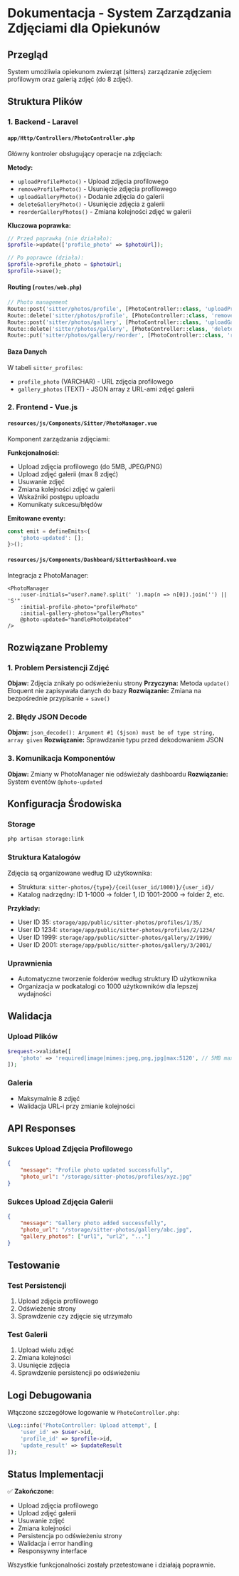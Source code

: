 # Dokumentacja - System Zarządzania Zdjęciami dla Opiekunów

## Przegląd
System umożliwia opiekunom zwierząt (sitters) zarządzanie zdjęciem profilowym oraz galerią zdjęć (do 8 zdjęć).

## Struktura Plików

### 1. Backend - Laravel

#### `app/Http/Controllers/PhotoController.php`
Główny kontroler obsługujący operacje na zdjęciach:

**Metody:**
- `uploadProfilePhoto()` - Upload zdjęcia profilowego
- `removeProfilePhoto()` - Usunięcie zdjęcia profilowego  
- `uploadGalleryPhoto()` - Dodanie zdjęcia do galerii
- `deleteGalleryPhoto()` - Usunięcie zdjęcia z galerii
- `reorderGalleryPhotos()` - Zmiana kolejności zdjęć w galerii

**Kluczowa poprawka:**
```php
// Przed poprawką (nie działało):
$profile->update(['profile_photo' => $photoUrl]);

// Po poprawce (działa):
$profile->profile_photo = $photoUrl;
$profile->save();
```

#### Routing (`routes/web.php`)
```php
// Photo management
Route::post('sitter/photos/profile', [PhotoController::class, 'uploadProfilePhoto']);
Route::delete('sitter/photos/profile', [PhotoController::class, 'removeProfilePhoto']);
Route::post('sitter/photos/gallery', [PhotoController::class, 'uploadGalleryPhoto']);
Route::delete('sitter/photos/gallery', [PhotoController::class, 'deleteGalleryPhoto']);
Route::put('sitter/photos/gallery/reorder', [PhotoController::class, 'reorderGalleryPhotos']);
```

#### Baza Danych
W tabeli `sitter_profiles`:
- `profile_photo` (VARCHAR) - URL zdjęcia profilowego
- `gallery_photos` (TEXT) - JSON array z URL-ami zdjęć galerii

### 2. Frontend - Vue.js

#### `resources/js/Components/Sitter/PhotoManager.vue`
Komponent zarządzania zdjęciami:

**Funkcjonalności:**
- Upload zdjęcia profilowego (do 5MB, JPEG/PNG)
- Upload zdjęć galerii (max 8 zdjęć)
- Usuwanie zdjęć
- Zmiana kolejności zdjęć w galerii
- Wskaźniki postępu uploadu
- Komunikaty sukcesu/błędów

**Emitowane eventy:**
```typescript
const emit = defineEmits<{
    'photo-updated': [];
}>();
```

#### `resources/js/Components/Dashboard/SitterDashboard.vue`
Integracja z PhotoManager:

```vue
<PhotoManager 
    :user-initials="user?.name?.split(' ').map(n => n[0]).join('') || 'S'"
    :initial-profile-photo="profilePhoto"
    :initial-gallery-photos="galleryPhotos"
    @photo-updated="handlePhotoUpdated"
/>
```

## Rozwiązane Problemy

### 1. Problem Persistencji Zdjęć
**Objaw:** Zdjęcia znikały po odświeżeniu strony
**Przyczyna:** Metoda `update()` Eloquent nie zapisywała danych do bazy
**Rozwiązanie:** Zmiana na bezpośrednie przypisanie + `save()`

### 2. Błędy JSON Decode
**Objaw:** `json_decode(): Argument #1 ($json) must be of type string, array given`
**Rozwiązanie:** Sprawdzanie typu przed dekodowaniem JSON

### 3. Komunikacja Komponentów
**Objaw:** Zmiany w PhotoManager nie odświeżały dashboardu
**Rozwiązanie:** System eventów `@photo-updated`

## Konfiguracja Środowiska

### Storage
```bash
php artisan storage:link
```

### Struktura Katalogów
Zdjęcia są organizowane według ID użytkownika:
- Struktura: `sitter-photos/{type}/{ceil(user_id/1000)}/{user_id}/`
- Katalog nadrzędny: ID 1-1000 → folder 1, ID 1001-2000 → folder 2, etc.

**Przykłady:**
- User ID 35: `storage/app/public/sitter-photos/profiles/1/35/`
- User ID 1234: `storage/app/public/sitter-photos/profiles/2/1234/`  
- User ID 1999: `storage/app/public/sitter-photos/gallery/2/1999/`
- User ID 2001: `storage/app/public/sitter-photos/gallery/3/2001/`

### Uprawnienia
- Automatyczne tworzenie folderów według struktury ID użytkownika
- Organizacja w podkatalogi co 1000 użytkowników dla lepszej wydajności

## Walidacja

### Upload Plików
```php
$request->validate([
    'photo' => 'required|image|mimes:jpeg,png,jpg|max:5120', // 5MB max
]);
```

### Galeria
- Maksymalnie 8 zdjęć
- Walidacja URL-i przy zmianie kolejności

## API Responses

### Sukces Upload Zdjęcia Profilowego
```json
{
    "message": "Profile photo updated successfully",
    "photo_url": "/storage/sitter-photos/profiles/xyz.jpg"
}
```

### Sukces Upload Zdjęcia Galerii
```json
{
    "message": "Gallery photo added successfully",
    "photo_url": "/storage/sitter-photos/gallery/abc.jpg",
    "gallery_photos": ["url1", "url2", "..."]
}
```

## Testowanie

### Test Persistencji
1. Upload zdjęcia profilowego
2. Odświeżenie strony
3. Sprawdzenie czy zdjęcie się utrzymało

### Test Galerii
1. Upload wielu zdjęć
2. Zmiana kolejności
3. Usunięcie zdjęcia
4. Sprawdzenie persistencji po odświeżeniu

## Logi Debugowania

Włączone szczegółowe logowanie w `PhotoController.php`:
```php
\Log::info('PhotoController: Upload attempt', [
    'user_id' => $user->id,
    'profile_id' => $profile->id,
    'update_result' => $updateResult
]);
```

## Status Implementacji
✅ **Zakończone:**
- Upload zdjęcia profilowego
- Upload zdjęć galerii  
- Usuwanie zdjęć
- Zmiana kolejności
- Persistencja po odświeżeniu strony
- Walidacja i error handling
- Responsywny interface

Wszystkie funkcjonalności zostały przetestowane i działają poprawnie.